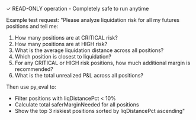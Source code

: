 ✓ READ-ONLY operation - Completely safe to run anytime

Example test request:
"Please analyze liquidation risk for all my futures positions and tell me:
1. How many positions are at CRITICAL risk?
2. How many positions are at HIGH risk?
3. What is the average liquidation distance across all positions?
4. Which position is closest to liquidation?
5. For any CRITICAL or HIGH risk positions, how much additional margin is recommended?
6. What is the total unrealized P&L across all positions?

Then use py_eval to:
- Filter positions with liqDistancePct < 10%
- Calculate total saferMarginNeeded for all positions
- Show the top 3 riskiest positions sorted by liqDistancePct ascending"
